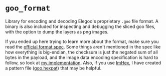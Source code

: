 # `goo_format`

Library for encoding and decoding Elegoo's proprietary `.goo` file format.
A binary is also included for inspecting and debugging the sliced goo files, with the option to dump the layers as png images.

If you ended up here trying to learn more about the format, make sure you read the [official format spec](https://github.com/elegooofficial/GOO).
Some things aren't mentioned in the spec like how everything is big-endian, the checksum is just the negated sum of all bytes in the payload, and the image data encoding specification is hard to follow, so look at [my implementation](src/encoded_layer.rs).
Also, if you use [ImHex](https://imhex.werwolv.net), I have created a pattern file ([goo.hexpat](goo.hexpat)) that may be helpful.
